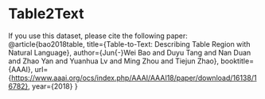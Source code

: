 # Table2Text
If you use this dataset, please cite the following paper:
@article{bao2018table,
  title={Table-to-Text: Describing Table Region with Natural Language},
  author={Jun{-}Wei Bao and Duyu Tang and Nan Duan and Zhao Yan and Yuanhua Lv and Ming Zhou and Tiejun Zhao},
  booktitle={AAAI},
  url={https://www.aaai.org/ocs/index.php/AAAI/AAAI18/paper/download/16138/16782},
  year={2018}
}
